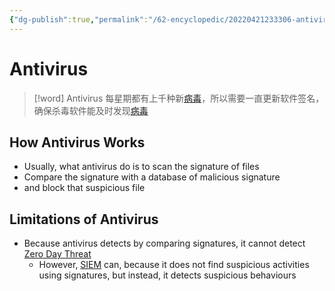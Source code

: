 ```yaml
---
{"dg-publish":true,"permalink":"/62-encyclopedic/20220421233306-antivirus/","dgHomeLink":true,"dgPassFrontmatter":false}
---
```



# Antivirus

> [!word] Antivirus
> 每星期都有上千种新[病毒](20220516112019-virus.md)，所以需要一直更新软件签名，确保杀毒软件能及时发现[病毒](20220516112019-virus.md)

## How Antivirus Works

- Usually, what antivirus do is to scan the signature of files
- Compare the signature with a database of malicious signature
- and block that suspicious file

## Limitations of Antivirus

- Because antivirus detects by comparing signatures, it cannot detect [Zero Day Threat](20220421233121-zero-day-threat.md)
  - However, [SIEM](20220421223630-security-information-and-event-management.md) can, because it does not find suspicious activities using signatures, but instead, it detects suspicious behaviours
